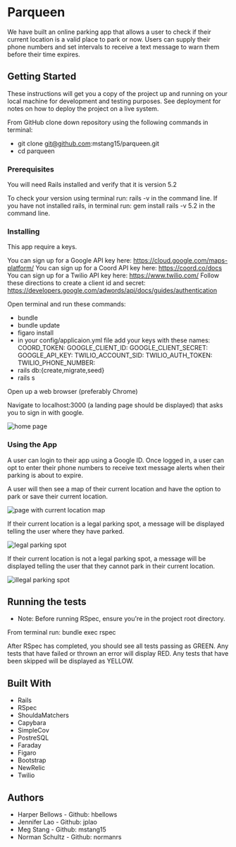 # Parqueen

We have built an online parking app that allows a user to check if their current location is a valid place to park or now.  Users can supply their phone numbers and set intervals to receive a text message to warn them before their time expires.

## Getting Started

These instructions will get you a copy of the project up and running on your local machine for development and testing purposes. See deployment for notes on how to deploy the project on a live system.

From GitHub clone down repository using the following commands in terminal:
* git clone git@github.com:mstang15/parqueen.git
* cd parqueen

### Prerequisites

You will need Rails installed and verify that it is version 5.2

To check your version using terminal run: rails -v in the command line.
If you have not installed rails, in terminal run: gem install rails -v 5.2 in the command line.


### Installing

This app require a keys.

You can sign up for a Google API key here: https://cloud.google.com/maps-platform/
You can sign up for a Coord API key here: https://coord.co/docs
You can sign up for a Twilio API key here: https://www.twilio.com/
Follow these directions to create a client id and secret: https://developers.google.com/adwords/api/docs/guides/authentication

Open terminal and run these commands:
* bundle
* bundle update
* figaro install
* in your config/applicaion.yml file add your keys with these names:
  COORD_TOKEN:
  GOOGLE_CLIENT_ID:
  GOOGLE_CLIENT_SECRET:
  GOOGLE_API_KEY:
  TWILIO_ACCOUNT_SID:
  TWILIO_AUTH_TOKEN:
  TWILIO_PHONE_NUMBER:
* rails db:{create,migrate,seed}
* rails s

Open up a web browser (preferably Chrome)

Navigate to localhost:3000 (a landing page should be displayed) that asks you to sign in with google.

![home page](Login.png)

### Using the App

A user can login to their app using a Google ID.
Once logged in, a user can opt to enter their phone numbers to receive text message alerts when their parking is about to expire.

A user will then see a map of their current location and have the option to park or save their current location.

![page with current location map](Map.png)

If their current location is a legal parking spot, a message will be displayed telling the user where they have parked.

![legal parking spot](Legal.png)

If their current location is not a legal parking spot, a message will be displayed telling the user that they cannot park in their current location.

![illegal parking spot](Illegal.png)


## Running the tests

* Note: Before running RSpec, ensure you're in the project root directory.

From terminal run: bundle exec rspec

After RSpec has completed, you should see all tests passing as GREEN.  Any tests that have failed or thrown an error will display RED.  Any tests that have been skipped will be displayed as YELLOW.

## Built With

* Rails
* RSpec
* ShouldaMatchers
* Capybara
* SimpleCov
* PostreSQL
* Faraday
* Figaro
* Bootstrap
* NewRelic
* Twilio


## Authors

* Harper Bellows - Github: hbellows
* Jennifer Lao - Github: jplao
* Meg Stang - Github: mstang15
* Norman Schultz - Github: normanrs
